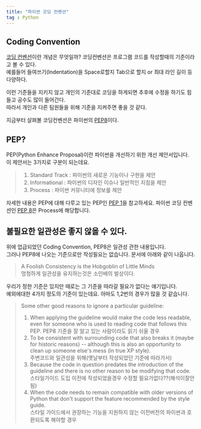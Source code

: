 ```yaml
---
title: "파이썬 코딩 컨벤션"
tag : Python
---
```



## Coding Convention  
    
[코딩 컨벤션][codingconventionwiki]이란 개념은 무엇일까?
코딩컨벤션은 프로그램 코드를 작성할때의 기준이라고 볼 수 있다.  
예를들어 들여쓰기(Indentation)을 Space로할지 Tab으로 할지 or 최대 라인 길이 등 다양하다.

이런 기준들을 지키지 않고 개인의 기준대로 코딩을 하게되면 추후에 수정을 하기도 힘들고 공수도 많이 들어간다.  
따라서 개인과 다른 팀원들을 위해 기준을 지켜주면 좋을 것 같다.

지금부터 살펴볼 코딩컨벤션은 파이썬의 [PEP8][PEP8]이다.

## PEP?  

PEP(Python Enhance Proposal)이란 파이썬을 개선하기 위한 개선 제안서입니다.  
이 제안서는 3가지로 구분이 되는데요.  

> 1. Standard Track : 파이썬의 새로운 기능이나 구현을 제안
> 2. Informational : 파이썬의 디자인 이슈나 일반적인 지침을 제안
> 3. Process : 파이썬 커뮤니티에 정보를 제안

자세한 내용은 PEP에 대해 다루고 있는 PEP인 [PEP 1][PEP1]을 참고하세요.
파이썬 코딩 컨벤션인 [PEP 8][PEP8]은 Process에 해당합니다.

## 불필요한 일관성은 좋지 않을 수 있다.


위에 업급되었던 Coding Convention, PEP8은 일관성 관한 내용입니다.  
그러나 PEP8에 나오는 기준으로만 작성필요는 없습니다. 문서에 아래와 같이 나옵니다.  

> A Foolish Consistency is the Hobgoblin of Little Minds  
  멍청하게 일관성을 유지하는것은 소인배의 발상이다.

우리가 정한 기준은 있지만 때로는 그 기준을 따라갈 필요가 없다는 얘기입니다.  
예외에대한 4가지 정도의 기준이 있는데요. 아마도 1,2번의 경우가 많을 것 같습니다.
> Some other good reasons to ignore a particular guideline:  
>  1. When applying the guideline would make the code less readable, even for someone who is used to reading code that follows this PEP. 
>     PEP8 기준을 잘 알고 있는 사람이라도 읽기 쉬울 경우
>  2. To be consistent with surrounding code that also breaks it (maybe for historic reasons) -- although this is also an opportunity to clean up someone else's mess (in true XP style).  
>     주변코드와 일관성을 위해(옛날부터 작성되었던 기준에 따라가서)
>  3. Because the code in question predates the introduction of the guideline and there is no other reason to be modifying that code.  
>     스타일가이드 도입 이전에 작성되었을경우 수정할 필요가없다??(해석이잘안됨)
>  4. When the code needs to remain compatible with older versions of Python that don't support the feature recommended by the style guide.  
>     스타일 가이드에서 권장하는 기능을 지원하지 않는 이전버전의 파이썬과 호환되도록 해야할 경우



[codingconventionwiki]:https://en.wikipedia.org/wiki/Coding_conventions
[PEP8]:https://www.python.org/dev/peps/pep-0008/
[PEP1]:https://www.python.org/dev/peps/pep-0001/
